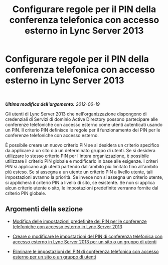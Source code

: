 ﻿---
title: Configurare regole per il PIN della conferenza telefonica con accesso esterno in Lync Server 2013
TOCTitle: Configurare regole per il PIN della conferenza telefonica con accesso esterno in Lync Server 2013
ms:assetid: 27b79fb1-e2dc-4f71-bc82-b6eb61be2b16
ms:mtpsurl: https://technet.microsoft.com/it-it/library/Gg520967(v=OCS.15)
ms:contentKeyID: 49299986
ms.date: 08/24/2015
mtps_version: v=OCS.15
ms.translationtype: HT
---

# Configurare regole per il PIN della conferenza telefonica con accesso esterno in Lync Server 2013

 

_**Ultima modifica dell'argomento:** 2012-06-19_

Gli utenti di Lync Server 2013 che nell'organizzazione dispongono di credenziali di Servizi di dominio Active Directory possono partecipare alle conferenze telefoniche con accesso esterno come utenti autenticati usando un PIN. Il criterio PIN definisce le regole per il funzionamento dei PIN per le conferenze telefoniche con accesso esterno.

È possibile creare un nuovo criterio PIN se si desidera un criterio specifico da applicare a un sito o a un determinato gruppo di utenti. Se si desidera utilizzare lo stesso criterio PIN per l'intera organizzazione, è possibile utilizzare il criterio PIN globale e modificarlo in base alle esigenze. I criteri PIN si applicano agli utenti partendo dall'ambito più limitato fino all'ambito più esteso. Se si assegna a un utente un criterio PIN a livello utente, tali impostazioni avranno la priorità. Se invece non si assegna un criterio utente, si applicherà il criterio PIN a livello di sito, se esistente. Se non si applica alcun criterio utente o sito, le impostazioni predefinite verranno fornite dal criterio PIN globale.

## Argomenti della sezione

  - [Modifica delle impostazioni predefinite dei PIN per le conferenze telefoniche con accesso esterno in Lync Server 2013](lync-server-2013-modify-the-default-dial-in-conferencing-pin-settings.md)

  - [Creare o modificare le impostazioni del PIN di conferenza telefonica con accesso esterno in Lync Server 2013 per un sito o un gruppo di utenti](lync-server-2013-create-or-modify-dial-in-conferencing-pin-settings-for-a-site-or-group-of-users.md)

  - [Eliminare le impostazioni del PIN di conferenza telefonica con accesso esterno per un sito o un gruppo di utenti](lync-server-2013-delete-dial-in-conferencing-pin-settings-for-a-site-or-group-of-users.md)

